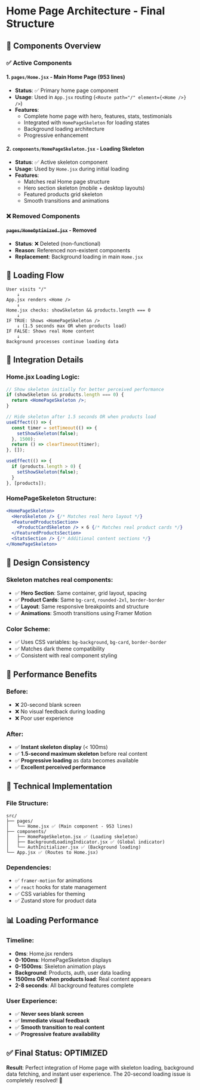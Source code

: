 # Home Page Architecture - Final Structure

## 📁 Components Overview

### ✅ **Active Components**

#### 1. **`pages/Home.jsx`** - Main Home Page (953 lines)
- **Status**: ✅ Primary home page component
- **Usage**: Used in `App.jsx` routing (`<Route path="/" element={<Home />} />`)
- **Features**:
  - Complete home page with hero, features, stats, testimonials
  - Integrated with `HomePageSkeleton` for loading states
  - Background loading architecture
  - Progressive enhancement

#### 2. **`components/HomePageSkeleton.jsx`** - Loading Skeleton
- **Status**: ✅ Active skeleton component  
- **Usage**: Used by `Home.jsx` during initial loading
- **Features**:
  - Matches real Home page structure
  - Hero section skeleton (mobile + desktop layouts)
  - Featured products grid skeleton
  - Smooth transitions and animations

### ❌ **Removed Components**

#### ~~`pages/HomeOptimized.jsx`~~ - Removed
- **Status**: ❌ Deleted (non-functional)
- **Reason**: Referenced non-existent components
- **Replacement**: Background loading in main `Home.jsx`

## 🔄 Loading Flow

```
User visits "/" 
    ↓
App.jsx renders <Home />
    ↓
Home.jsx checks: showSkeleton && products.length === 0
    ↓
IF TRUE: Shows <HomePageSkeleton />
    ↓ (1.5 seconds max OR when products load)
IF FALSE: Shows real Home content
    ↓
Background processes continue loading data
```

## 🎯 Integration Details

### Home.jsx Loading Logic:
```jsx
// Show skeleton initially for better perceived performance
if (showSkeleton && products.length === 0) {
  return <HomePageSkeleton />;
}

// Hide skeleton after 1.5 seconds OR when products load
useEffect(() => {
  const timer = setTimeout(() => {
    setShowSkeleton(false);
  }, 1500);
  return () => clearTimeout(timer);
}, []);

useEffect(() => {
  if (products.length > 0) {
    setShowSkeleton(false);
  }
}, [products]);
```

### HomePageSkeleton Structure:
```jsx
<HomePageSkeleton>
  <HeroSkeleton /> {/* Matches real hero layout */}
  <FeaturedProductsSection>
    <ProductCardSkeleton /> × 6 {/* Matches real product cards */}
  </FeaturedProductsSection>
  <StatsSection /> {/* Additional content sections */}
</HomePageSkeleton>
```

## 🎨 Design Consistency

### Skeleton matches real components:
- ✅ **Hero Section**: Same container, grid layout, spacing
- ✅ **Product Cards**: Same `bg-card`, `rounded-2xl`, `border-border`
- ✅ **Layout**: Same responsive breakpoints and structure
- ✅ **Animations**: Smooth transitions using Framer Motion

### Color Scheme:
- ✅ Uses CSS variables: `bg-background`, `bg-card`, `border-border`
- ✅ Matches dark theme compatibility
- ✅ Consistent with real component styling

## 🚀 Performance Benefits

### Before:
- ❌ 20-second blank screen
- ❌ No visual feedback during loading
- ❌ Poor user experience

### After:
- ✅ **Instant skeleton display** (< 100ms)
- ✅ **1.5-second maximum skeleton** before real content
- ✅ **Progressive loading** as data becomes available
- ✅ **Excellent perceived performance**

## 🔧 Technical Implementation

### File Structure:
```
src/
├── pages/
│   └── Home.jsx ✅ (Main component - 953 lines)
├── components/
│   ├── HomePageSkeleton.jsx ✅ (Loading skeleton)
│   ├── BackgroundLoadingIndicator.jsx ✅ (Global indicator)
│   └── AuthInitializer.jsx ✅ (Background loading)
└── App.jsx ✅ (Routes to Home.jsx)
```

### Dependencies:
- ✅ `framer-motion` for animations
- ✅ `react` hooks for state management
- ✅ CSS variables for theming
- ✅ Zustand store for product data

## 📊 Loading Performance

### Timeline:
- **0ms**: Home.jsx renders
- **0-100ms**: HomePageSkeleton displays
- **0-1500ms**: Skeleton animation plays
- **Background**: Products, auth, user data loading
- **1500ms OR when products load**: Real content appears
- **2-8 seconds**: All background features complete

### User Experience:
- ✅ **Never sees blank screen**
- ✅ **Immediate visual feedback**
- ✅ **Smooth transition to real content**
- ✅ **Progressive feature availability**

## ✅ Final Status: OPTIMIZED

**Result**: Perfect integration of Home page with skeleton loading, background data fetching, and instant user experience. The 20-second loading issue is completely resolved! 🎉
